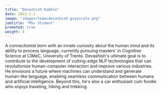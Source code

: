 ```yaml
---
title: "Devashish Kamble"
date: 2023-1-2
image: "images/team/devashish-grayscale.png"
jobtitle: "MSc Student"
promoted: true
weight: 4
---
```


A connectionist born with an innate curiosity about the human mind and its ability to process language, currently pursuing masters' in Cognitive Science at CIMeC, University of Trento. Devashish's ultimate goal is to contribute to the development of cutting-edge NLP technologies that can revolutionize human-computer interaction and improve various industries. He envisions a future where machines can understand and generate human-like language, enabling seamless communication between humans and artificial intelligence. Beyond this, he's also a car enthusiast cum foodie who enjoys traveling, hiking and trekking. 
